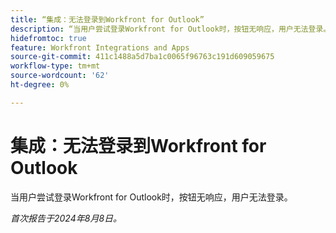 ```yaml
---
title: “集成：无法登录到Workfront for Outlook”
description: “当用户尝试登录Workfront for Outlook时，按钮无响应，用户无法登录。”
hidefromtoc: true
feature: Workfront Integrations and Apps
source-git-commit: 411c1488a5d7ba1c0065f96763c191d609059675
workflow-type: tm+mt
source-wordcount: '62'
ht-degree: 0%

---
```



# 集成：无法登录到Workfront for Outlook

当用户尝试登录Workfront for Outlook时，按钮无响应，用户无法登录。

_首次报告于2024年8月8日。_
